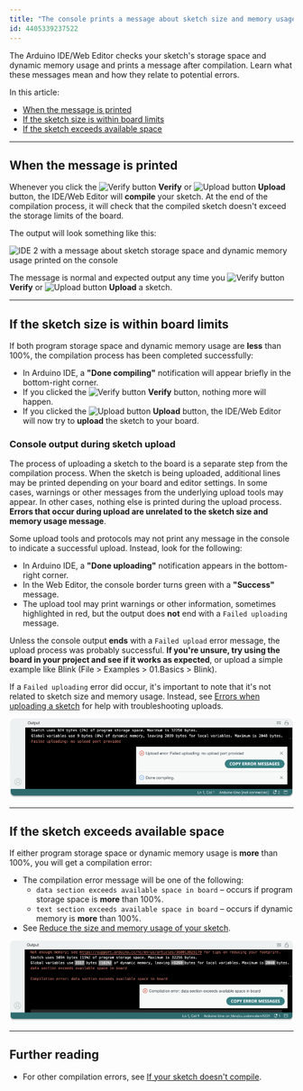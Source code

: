 ```yaml
---
title: "The console prints a message about sketch size and memory usage"
id: 4405339237522
---
```


The Arduino IDE/Web Editor checks your sketch's storage space and dynamic memory usage and prints a message after compilation. Learn what these messages mean and how they relate to potential errors.

In this article:

* [When the message is printed](#when-the-message-is-printed)
* [If the sketch size is within board limits](#if-the-sketch-size-is-within-board-limits)
* [If the sketch exceeds available space](#if-sketch-exceeds-available-space)

---

<a id="when-the-message-is-printed"></a>

## When the message is printed

Whenever you click the ![Verify button](img/symbol_verify2.png) **Verify** or ![Upload button](img/symbol_upload2.png) **Upload** button, the IDE/Web Editor will **compile** your sketch. At the end of the compilation process, it will check that the compiled sketch doesn't exceed the storage limits of the board.

The output will look something like this:

![IDE 2 with a message about sketch storage space and dynamic memory usage printed on the console](img/ide2_successful_compilation.png)

The message is normal and expected output any time you ![Verify button](img/symbol_verify2.png) **Verify** or ![Upload button](img/symbol_upload2.png) **Upload** a sketch.

---

<a id="if-the-sketch-size-is-within-board-limits"></a>

## If the sketch size is within board limits

If both program storage space and dynamic memory usage are **less** than 100%, the compilation process has been completed successfully:

* In Arduino IDE, a **"Done compiling"** notification will appear briefly in the bottom-right corner.
* If you clicked the ![Verify button](img/symbol_verify2.png) **Verify** button, nothing more will happen.
* If you clicked the ![Upload button](img/symbol_upload2.png) **Upload** button, the IDE/Web Editor will now try to **upload** the sketch to your board.

### Console output during sketch upload

The process of uploading a sketch to the board is a separate step from the compilation process. When the sketch is being uploaded, additional lines may be printed depending on your board and editor settings. In some cases, warnings or other messages from the underlying upload tools may appear. In other cases, nothing else is printed during the upload process. **Errors that occur during upload are unrelated to the sketch size and memory usage message**.

Some upload tools and protocols may not print any message in the console to indicate a successful upload. Instead, look for the following:

* In Arduino IDE, a **"Done uploading"** notification appears in the bottom-right corner.
* In the Web Editor, the console border turns green with a **"Success"** message.
* The upload tool may print warnings or other information, sometimes highlighted in red, but the output does **not** end with a `Failed uploading` message.

Unless the console output **ends** with a `Failed upload` error message, the upload process was probably successful. **If you're unsure, try using the board in your project and see if it works as expected**, or upload a simple example like Blink (File > Examples > 01.Basics > Blink).

If a `Failed uploading` error did occur, it's important to note that it's not related to sketch size and memory usage. Instead, see [Errors when uploading a sketch](https://support.arduino.cc/hc/en-us/articles/4403365313810-Errors-when-uploading-a-sketch) for help with troubleshooting uploads.

![IDE 2 with a message about sketch storage space and dynamic memory usage and failed upload error printed on the console](img/ide2_upload_error_no-upload-port-provided.png)

---

<a id="if-sketch-exceeds-available-space"></a>

## If the sketch exceeds available space

If either program storage space or dynamic memory usage is **more** than 100%, you will get a compilation error:

* The compilation error message will be one of the following:
  * `data section exceeds available space in board` – occurs if program storage space is **more** than 100%.
  * `text section exceeds available space in board` – occurs if dynamic memory is **more** than 100%.
* See [Reduce the size and memory usage of your sketch](https://support.arduino.cc/hc/en-us/articles/360013825179-Reduce-the-size-and-memory-usage-of-your-sketch).

![IDE 2 console with a "Compilation error: data section exceeds available space in board" error.](img/ide2_upload_error_data-section-exceeds-available-space-in-board.png)

---

## Further reading

* For other compilation errors, see [If your sketch doesn't compile](https://support.arduino.cc/hc/en-us/articles/4402764401554-Compilation-errors-when-uploading).
